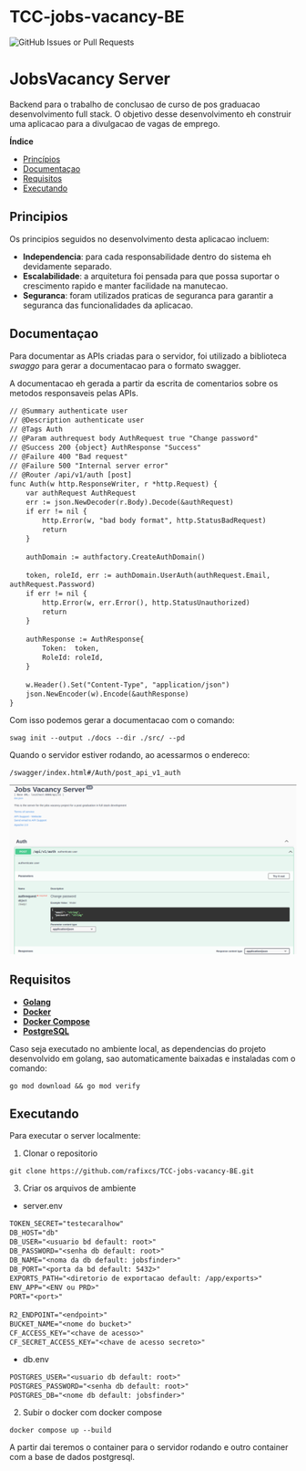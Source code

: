 ﻿# TCC-jobs-vacancy-BE
![GitHub Issues or Pull Requests](https://img.shields.io/github/issues-pr/rafixcs/TCC-jobs-vacancy-BE)


# JobsVacancy Server

Backend para o trabalho de conclusao de curso de pos graduacao desenvolvimento full stack. O objetivo desse desenvolvimento eh construir uma aplicacao para a divulgacao de vagas de emprego.

**Índice**
- [Princípios](#principios)
- [Documentaçao](#documentacao)
- [Requisitos](#requisitos)
- [Executando](#executando)

## Principios
Os principios seguidos no desenvolvimento desta aplicacao incluem:
- **Independencia**: para cada responsabilidade dentro do sistema eh devidamente separado.
- **Escalabilidade**: a arquitetura foi pensada para que possa suportar o crescimento rapido e manter facilidade na manutecao.
- **Seguranca**: foram utilizados praticas de seguranca para garantir a seguranca das funcionalidades da aplicacao.

## Documentaçao

Para documentar as APIs criadas para o servidor, foi utilizado a biblioteca *swaggo* para gerar a documentacao para o formato swagger.

A documentacao eh gerada a partir da escrita de comentarios sobre os metodos responsaveis pelas APIs.

```// Auth godoc
// @Summary authenticate user
// @Description authenticate user
// @Tags Auth
// @Param authrequest body AuthRequest true "Change password"
// @Success 200 {object} AuthResponse "Success"
// @Failure 400 "Bad request"
// @Failure 500 "Internal server error"
// @Router /api/v1/auth [post]
func Auth(w http.ResponseWriter, r *http.Request) {
	var authRequest AuthRequest
	err := json.NewDecoder(r.Body).Decode(&authRequest)
	if err != nil {
		http.Error(w, "bad body format", http.StatusBadRequest)
		return
	}

	authDomain := authfactory.CreateAuthDomain()

	token, roleId, err := authDomain.UserAuth(authRequest.Email, authRequest.Password)
	if err != nil {
		http.Error(w, err.Error(), http.StatusUnauthorized)
		return
	}

	authResponse := AuthResponse{
		Token:  token,
		RoleId: roleId,
	}

	w.Header().Set("Content-Type", "application/json")
	json.NewEncoder(w).Encode(&authResponse)
}
```

Com isso podemos gerar a documentacao com o comando:
```shell
swag init --output ./docs --dir ./src/ --pd
```

Quando o servidor estiver rodando, ao acessarmos o endereco: 
```
/swagger/index.html#/Auth/post_api_v1_auth
```

<p align="center">
  <img src="images/swagger_example.png" />
</p>


## Requisitos

- **[Golang](https://go.dev/)**
- **[Docker](https://docs.docker.com/engine/install/)**
- **[Docker Compose](https://docs.docker.com/compose/)**
- **[PostgreSQL](https://www.postgresql.org/)**

Caso seja executado no ambiente local, as dependencias do projeto desenvolvido em golang, sao automaticamente baixadas e instaladas com o comando:
```shell
go mod download && go mod verify
```

## Executando

Para executar o server localmente:
1. Clonar o repositorio
```shell
git clone https://github.com/rafixcs/TCC-jobs-vacancy-BE.git
```

3. Criar os arquivos de ambiente
- server.env
```env
TOKEN_SECRET="testecaralhow"
DB_HOST="db"
DB_USER="<usuario bd default: root>"
DB_PASSWORD="<senha db default: root>"
DB_NAME="<noma da db default: jobsfinder>"
DB_PORT="<porta da bd default: 5432>"
EXPORTS_PATH="<diretorio de exportacao default: /app/exports>"
ENV_APP="<ENV ou PRD>"
PORT="<port>"

R2_ENDPOINT="<endpoint>"
BUCKET_NAME="<nome do bucket>"
CF_ACCESS_KEY="<chave de acesso>"
CF_SECRET_ACCESS_KEY="<chave de acesso secreto>"
```

- db.env
```env
POSTGRES_USER="<usuario db default: root>"
POSTGRES_PASSWORD="<senha db default: root>"
POSTGRES_DB="<nome db default: jobsfinder>"
```

2. Subir o docker com docker compose
```shell
docker compose up --build
```
A partir dai teremos o container para o servidor rodando e outro container com a base de dados postgresql.
